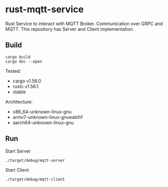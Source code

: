 # rust-mqtt-service

Rust Service to interact with MQTT Broker. 
Communication over GRPC and MQTT. This repository has Server and Client implementation.

## Build

```
cargo build
cargo doc --open
```

Tested:
* cargo v1.56.0
* rustc v1.56.1
* stable

Architecture:
* x86_64-unknown-linux-gnu
* armv7-unknown-linux-gnueabihf
* aarch64-unknown-linux-gnu

## Run

Start Server

```
./target/debug/mqtt-server
```

Start Client

```
./target/debug/mqtt-client
```

